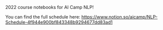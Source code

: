 2022 course notebooks for AI Camp NLP!

You can find the full schedule here: https://www.notion.so/aicamp/NLP-Schedule-4f944e900bf843348b9294677dd83ad1
